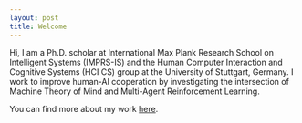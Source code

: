 ```yaml
---
layout: post
title: Welcome
---
```


Hi, I am a Ph.D. scholar at International Max Plank Research School on Intelligent Systems (IMPRS-IS) and the Human Computer Interaction and Cognitive Systems (HCI CS) group at the University of Stuttgart, Germany. 
I work to improve human-AI cooperation by investigating the intersection of Machine Theory of Mind and Multi-Agent Reinforcement Learning.

You can find more about my work [here](https://www.perceptualui.org/people/ruhdorfer/).